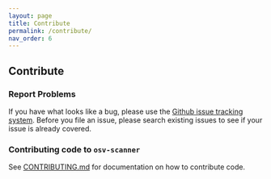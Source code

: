```yaml
---
layout: page
title: Contribute
permalink: /contribute/
nav_order: 6
---
```

## Contribute

### Report Problems
If you have what looks like a bug, please use the [Github issue tracking system](https://github.com/google/osv-scanner/issues). Before you file an issue, please search existing issues to see if your issue is already covered.

### Contributing code to `osv-scanner`

See [CONTRIBUTING.md](https://github.com/google/osv-scanner/blob/main/CONTRIBUTING.md) for documentation on how to contribute code.